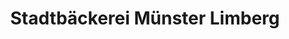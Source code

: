 ---
title: "Stadtbäckerei Münster Limberg"
url: /warendorf/stadtbaeckerei-muenster-limberg/
shop: Bäckerei
---